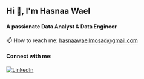 ## Hi 👋, I'm Hasnaa Wael
#### A passionate Data Analyst & Data Engineer
📫 How to reach me: hasnaawaellmosad@gmail.com <br>
#### Connect with me:
[![LinkedIn](https://www.flaticon.com/free-icon/linkedin_3536505?term=linked+in&page=1&position=1&origin=search&related_id=3536505)](https://www.linkedin.com/in/hasnaa-wael-b1a718216/)

